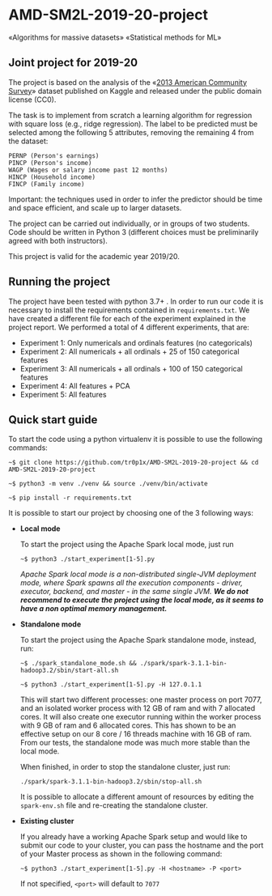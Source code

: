 # AMD-SM2L-2019-20-project

«Algorithms for massive datasets»
«Statistical methods for ML»

## Joint project for 2019-20

The project is based on the analysis of the «[2013 American Community Survey](https://www.kaggle.com/census/2013-american-community-survey)» dataset published on Kaggle and released under the public domain license (CC0).

The task is to implement from scratch a learning algorithm for regression with square loss (e.g., ridge regression). The label to be predicted must be selected among the following 5 attributes, removing the remaining 4 from the dataset:

    PERNP (Person's earnings)
    PINCP (Person's income)
    WAGP (Wages or salary income past 12 months)
    HINCP (Household income)
    FINCP (Family income)

Important: the techniques used in order to infer the predictor should be time and space efficient, and scale up to larger datasets.

The project can be carried out individually, or in groups of two students. Code should be written in Python 3 (different choices must be preliminarily agreed with both instructors).

This project is valid for the academic year 2019/20.

## Running the project

The project have been tested with python 3.7+ . In order to run our code it is
necessary to install the requirements contained in `requirements.txt`. 
We have created a different file for each of the experiment explained in the
project report. We performed a total of 4 different experiments, that are:

- Experiment 1: Only numericals and ordinals features (no categoricals)
- Experiment 2: All numericals + all ordinals + 25 of 150 categorical features
- Experiment 3: All numericals + all ordinals + 100 of 150 categorical features
- Experiment 4: All features + PCA
- Experiment 5: All features

## Quick start guide

To start the code using a python virtualenv it is possible to use the following
commands:

`~$ git clone https://github.com/tr0p1x/AMD-SM2L-2019-20-project && cd AMD-SM2L-2019-20-project`

`~$ python3 -m venv ./venv && source ./venv/bin/activate`

`~$ pip install -r requirements.txt`

It is possible to start our project by choosing one of the 3 following ways:

- **Local mode**

  To start the project using the Apache Spark local mode, just run

  `~$ python3 ./start_experiment[1-5].py`

  *Apache Spark local mode is a non-distributed single-JVM deployment mode, where Spark spawns all the execution components - driver, executor, backend, and master - in the same single JVM.* 
  ***We do not recommend to execute the project using the local mode, as it seems to have a non optimal memory management.***

- **Standalone mode**

  To start the project using the Apache Spark standalone mode, instead, run:

  `~$ ./spark_standalone_mode.sh && ./spark/spark-3.1.1-bin-hadoop3.2/sbin/start-all.sh`

  `~$ python3 ./start_experiment[1-5].py -H 127.0.1.1`

  This will start two different processes: one master process on port 7077, and an isolated worker process with 12 GB of ram and with 7 allocated cores. It will also create one executor running within the worker process with 9 GB of ram and 6 allocated cores.
  This has shown to be an effective setup on our 8 core / 16 threads machine with 16 GB of ram. 
  From our tests, the standalone mode was much more stable than the local mode.
  
  When finished, in order to stop the standalone cluster, just run: 

  `./spark/spark-3.1.1-bin-hadoop3.2/sbin/stop-all.sh`

  It is possible to allocate a different amount of resources by editing the `spark-env.sh` file and re-creating the standalone cluster.

- **Existing cluster**

  If you already have a working Apache Spark setup and would like to submit our code to your cluster, you can pass the hostname and the port of your Master process as shown in the following command:
  
  `~$ python3 ./start_experiment[1-5].py -H <hostname> -P <port>`
  
  If not specified, `<port>` will default to `7077`
